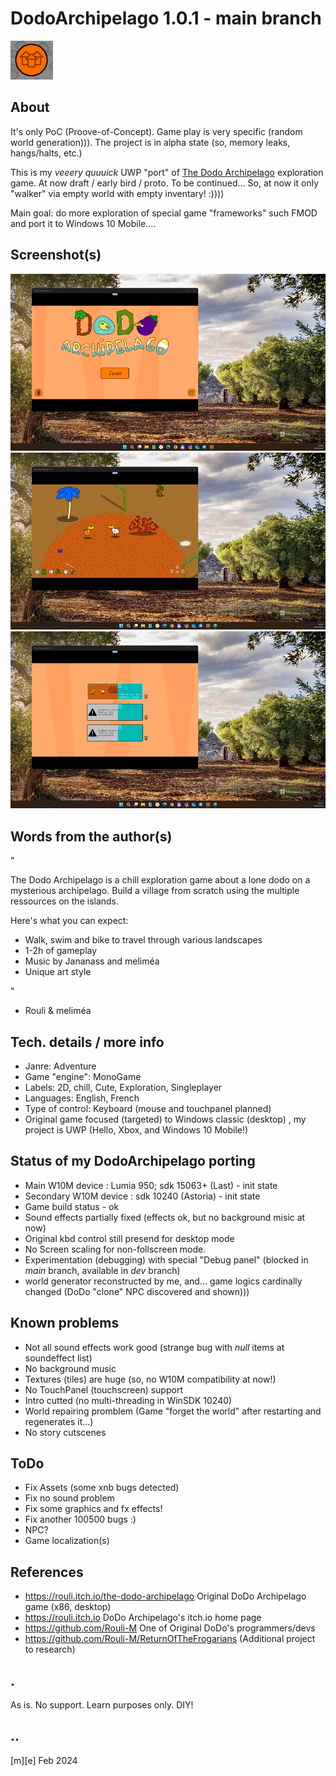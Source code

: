 # DodoArchipelago 1.0.1 - main branch
![](Images/logo.png)

## About

It's only PoC (Proove-of-Concept). Game play is very specific (random world generation))). The project is in alpha state (so, memory leaks, hangs/halts, etc.)

This is my *veeery quuuick* UWP "port" of [The Dodo Archipelago](https://rouli.itch.io/the-dodo-archipelago) exploration game. At now draft / early bird / proto. To be continued... So, at now it only "walker" via empty world with empty inventary! :))))

Main goal: do more exploration of special game "frameworks" such FMOD and port it to Windows 10 Mobile.... 


## Screenshot(s)
![](Images/shot01.png)
![](Images/shot02.png)
![](Images/shot03.png)


## Words from the author(s)

"

The Dodo Archipelago is a chill exploration game about a lone dodo on a mysterious archipelago. Build a village from scratch using the multiple ressources on the islands.

Here's what you can expect:

- Walk, swim and bike to travel through various landscapes
- 1-2h of gameplay
- Music by Jananass and meliméa
- Unique art style


"

- Rouli & meliméa


## Tech. details / more info
- Janre:	Adventure
- Game "engine":	MonoGame
- Labels:	2D, chill, Cute, Exploration, Singleplayer
- Languages:	English, French
- Type of control:	Keyboard (mouse and touchpanel planned)
- Original game focused (targeted) to Windows classic (desktop) , my project is UWP (Hello, Xbox, and Windows 10 Mobile!) 


## Status of my DodoArchipelago porting
- Main W10M device : Lumia 950; sdk 15063+ (Last)  - init state
- Secondary W10M device : sdk 10240 (Astoria) - init state
- Game build status - ok
- Sound effects partially fixed (effects ok, but no background misic at now)
- Original kbd control still presend for desktop mode 
- No Screen scaling for non-follscreen mode.
- Experimentation (debugging) with special "Debug panel" (blocked in *main* branch, available in *dev* branch)
- world generator reconstructed by me, and... game logics cardinally changed (DoDo "clone" NPC discovered and shown)))

## Known problems
- Not all sound effects work good (strange bug with *null* items at soundeffect list)
- No background music
- Textures (tiles) are huge (so, no W10M compatibility at now!)
- No TouchPanel (touchscreen) support
- Intro cutted (no multi-threading in WinSDK 10240)
- World repairing promblem (Game "forget the world" after restarting and regenerates it...)
- No story cutscenes 


## ToDo
- Fix Assets (some xnb bugs detected)
- Fix no sound problem
- Fix some graphics and fx effects!
- Fix another 100500 bugs :)
- NPC?
- Game localization(s) 

## References
- https://rouli.itch.io/the-dodo-archipelago Original DoDo Archipelago game (x86, desktop)
- https://rouli.itch.io DoDo Archipelago's itch.io home page
- https://github.com/Rouli-M One of Original DoDo's programmers/devs
- https://github.com/Rouli-M/ReturnOfTheFrogarians (Additional project to research)

## .
As is. No support. Learn purposes only. DIY!

## ..
[m][e] Feb 2024
